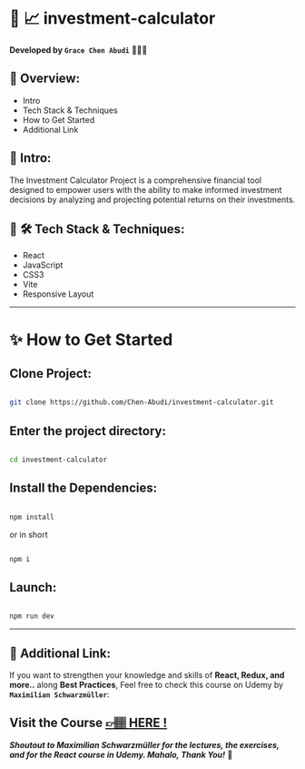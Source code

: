 # 🧮 📈 investment-calculator

**Developed by `Grace Chen Abudi`** 👩🏽‍💻

## 📣 Overview:

- Intro
- Tech Stack & Techniques
- How to Get Started
- Additional Link

## 🔎 Intro:

The Investment Calculator Project is a comprehensive financial tool designed to empower users with the ability to make informed investment decisions by analyzing and projecting potential returns on their investments.

## 🧰 🛠️ Tech Stack & Techniques:

- React
- JavaScript
- CSS3
- Vite
- Responsive Layout

---

# ✨ How to Get Started

## Clone Project:

```bash

git clone https://github.com/Chen-Abudi/investment-calculator.git

```

## Enter the project directory:

```bash

cd investment-calculator

```

## Install the Dependencies:

```bash

npm install

```

or in short

```bash

npm i

```

## Launch:

```bash

npm run dev

```

---

## 🔗 Additional Link:

If you want to strengthen your knowledge and skills of **React, Redux, and more..** along **Best Practices**, Feel free to check this course on Udemy by **`Maximilian Schwarzmüller`**:

## Visit the Course [&#128073;&#127997; **HERE !**](https://www.udemy.com/course/react-the-complete-guide-incl-redux/)

**_Shoutout to Maximilian Schwarzmüller for the lectures, the exercises, and for the React course in Udemy. Mahalo, Thank You!_** 🌺
